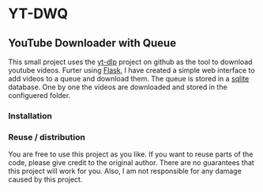 # YT-DWQ
## YouTube Downloader with Queue

This small project uses the [yt-dlp](https://github.com/yt-dlp/yt-dlp#installation) project on github as the tool to download youtube videos. Furter using [Flask](https://flask.palletsprojects.com/en/2.2.x/), I have created a simple web interface to add videos to a queue and download them. The queue is stored in a [sqlite](https://sqlite.org/index.html) database. One by one the videos are downloaded and stored in the configuered folder. 

### Installation

### Reuse / distribution
You are free to use this project as you like. If you want to reuse parts of the code, please give credit to the original author. There are no guarantees that this project will work for you. Also, I am not responsible for any damage caused by this project. 